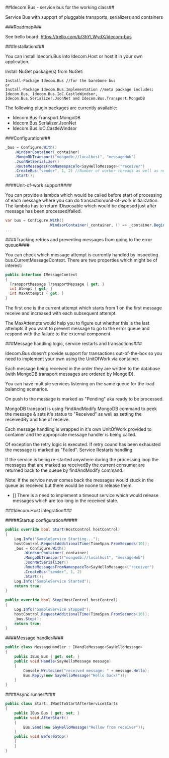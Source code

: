 ##Idecom.Bus - service bus for the working class##

Service Bus with support of pluggable transports, serializers and containers

###Roadmap###

See trello board: https://trello.com/b/3hYLWydX/idecom-bus

###Installation###

You can install Idecom.Bus into Idecom.Host or host it in your own application.

Install NuGet package(s) from NuGet:

````
Install-Package Idecom.Bus //for the barebone bus
or
Install-Package Idecom.Bus.Implementation //meta package includes: Idecom.Bus, Idecom.Bus.IoC.CastleWindsor, Idecom.Bus.Serializer.JsonNet and Idecom.Bus.Transport.MongoDB
````

The following plugin packages are currently available:

* Idecom.Bus.Transport.MongoDB
* Idecom.Bus.Serializer.JsonNet
* Idecom.Bus.IoC.CastleWindsor

###Configuration###

````csharp
_bus = Configure.With()
    .WindsorContainer(_container)
    .MongoDbTransport("mongodb://localhost", "messageHub")
    .JsonNetSerializer()
    .RouteMessagesFromNamespaceTo<SayHelloMessage>("receiver")
    .CreateBus("sender", 1, 2) //Number of worker threads as well as number of retries
    .Start();
````

####Unit-of-work support####

You can provide a lambda which would be called before start of processing of each message where you can do transaction/unit-of-work initialization.
The lambda has to return IDisposable which would be disposed just after message has been processed/failed.

````csharp
var bus = Configure.With()
                   .WindsorContainer(_container, () => _container.BeginScope())
...
````
####Tracking retries and preventing messages from going to the error queue####

You can check which message attempt is currently handled by inspecting bus.CurrentMessageContext. There are two properties which might be of interest:

````csharp
public interface IMessageContext
{
  TransportMessage TransportMessage { get; }
  int Atempt { get; }
  int MaxAttempts { get; }
}
````

The first one is the current attempt which starts from 1 on the first message receive and increased with each subsequent attempt.

The MaxAttempts would help you to figure out whether this is the last attempts if you want to prevent message to go to the error queue and respond with the failure to the external component.

###Message handling logic, service restarts and transactions###

Idecom.Bus doesn't provide support for transactions out-of-the-box so you need to implement your own using the UnitOfWork via container.

Each message being received in the order they are written to the database (with MongoDB transport messages are ordered by MongoID).

You can have multiple services listening on the same queue for the load balancing scenarios.

On push to the message is marked as "Pending" aka ready to be processed.

MongoDB transport is using FindAndModify MongoDB command to peek the message & sets it's status to "Received" as well as setting the receivedBy and tine of receive.

Each message handling is wrapped in it's own UnitOfWork provided to container and the appropriate message handler is being called.

Of exception the retry logic is executed. If retry cound has been exhausted the message is marked as "Failed".
Service Restarts handling

If the service is being re-started anywhere during the processing loop the messages that are marked as receivedBy the current consumer are returned back to the queue by findAndModify command.

Note: If the service never comes back the messages would stuck in the queue as received but there would be noone to release them.

- [] There is a need to implement a timeout service which would release messages which are too long in the received state.
 
###Idecom.Host integration###


#####Startup configuration#####

````csharp
public override bool Start(HostControl hostControl)
{
    Log.Info("SampleService Starting...");
    hostControl.RequestAdditionalTime(TimeSpan.FromSeconds(10));
    _bus = Configure.With()
        .WindsorContainer(_container)
        .MongoDbTransport("mongodb://localhost", "messageHub")
        .JsonNetSerializer()
        .RouteMessagesFromNamespaceTo<SayHelloMessage>("receiver")
        .CreateBus("sender", 1, 2)
        .Start();
    Log.Info("SampleService Started");
    return true;
}  
 
public override bool Stop(HostControl hostControl)
{
    Log.Info("SampleService Stopped");
    hostControl.RequestAdditionalTime(TimeSpan.FromSeconds(10));
    _bus.Stop();
    return true;
}
````

####Message handler####

````csharp
public class MessageHandler : IHandleMessage<SayHelloMessage>
{
    public IBus Bus { get; set; }
    public void Handle(SayHelloMessage message)
    {
        Console.WriteLine("received message: " + message.Hello);
        Bus.Reply(new SayHelloMessage("Hello back!"));
    }
}
````

####Async runner####


````csharp
public class Start: IWantToStartAfterServiceStarts
{
    public IBus Bus { get; set; }
    public void AfterStart()
    {
        Bus.Send(new SayHelloMessage("Hellow from receiver"));
    }
    public void BeforeStop()
    {
    }
}
````
